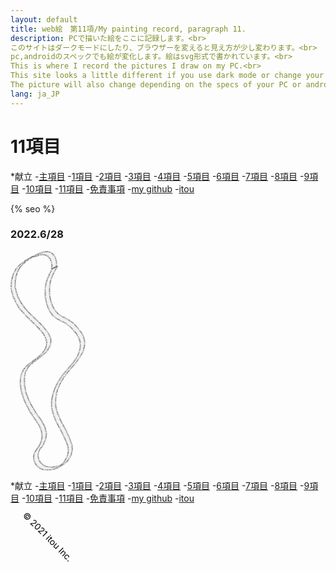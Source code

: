 ```yaml
---
layout: default
title: web絵　第11項/My painting record, paragraph 11.
description: PCで描いた絵をここに記録します。<br>
このサイトはダークモードにしたり、ブラウザーを変えると見え方が少し変わります。<br> 
pc,androidのスペックでも絵が変化します。絵はsvg形式で書かれています。<br>
This is where I record the pictures I draw on my PC.<br>
This site looks a little different if you use dark mode or change your browser.<br>
The picture will also change depending on the specs of your PC or android. The pictures are written in svg format.
lang: ja_JP
---
```


<hedar>
<link rel="stylesheet" href="style.css">
<h1>11項目</h1>
<p>
*献立
-<a href="https://itou332.github.io/top_page/">主項目</a>
-<a href="https://itou332.github.io/">1項目</a>
-<a href="https://itou332.github.io/itou332a.github.io/">2項目</a>
-<a href="https://itou332.github.io/diary">3項目</a>
-<a href="https://itou332.github.io/today/">4項目</a>
-<a href="https://itou332.github.io/challenge/">5項目</a>
-<a href="https://itou332.github.io/nontitle/">6項目</a>
-<a href="https://itou332.github.io/elaboration/">7項目</a>
-<a href="https://itou332.github.io/analog/">8項目</a>
-<a href="https://itou332.github.io/culture/">9項目</a>
-<a href="https://itou332.github.io/walk/">10項目</a>
-<a href="https://itou332.github.io/pine/">11項目</a>
-<a href="https://itou332.github.io/Privacy-policy/">免責事項</a>
-<a href="https://github.com/itou332">my github</a>
-<a href="http://itou33good.starfree.jp/">itou</a>
</p>
</hedar>
<head>
<!-- Global site tag (gtag.js) - Google Analytics -->
<script async src="https://www.googletagmanager.com/gtag/js?id=G-REM6WSLP19"></script>
<script>
  window.dataLayer = window.dataLayer || [];
  function gtag(){dataLayer.push(arguments);}
  gtag('js', new Date());
  gtag('config', 'G-YWDRL1ZXBE');
</script>
<?xml version="1.0" encoding="UTF-8" standalone="no"?>
<!-- Created with Inkscape (http://www.inkscape.org/) -->
<!-- Favicon head tag -->
<link rel="icon" type="img/x-icon" href="./favicon.png">
<link rel="apple-touch-icon" href="./images/favicon.png" sizes="180x180">
<link rel="icon" type="image/png" href="./images/favicon.png" sizes="192x192">
<link rel="shortcut icon" type="image/x-icon" href="favicon.ico">
<meta charset="utf-8">
<link rel="icon" href="images/favicon.svg" type="image/svg+xml">
<meta name="keywords" content="painting record svg SVG 記録 itou git">
{% seo %}
<meta name="google-site-verification" content="tQGwmktjW1w-gKuPF7mYbIZdiE9Bw_KZj8tHcro6qo0" />
</head>
<body>

<h3>2022.6/28</h3>

<svg
   width="60.35497mm"
   height="92.97977mm"
   viewBox="0 0 181.06491 278.93933"
   version="1.1"
   id="svg5"
   inkscape:version="1.1 (c68e22c387, 2021-05-23)"
   sodipodi:docname="mozi3.svg"
   xmlns:inkscape="http://www.inkscape.org/namespaces/inkscape"
   xmlns:sodipodi="http://sodipodi.sourceforge.net/DTD/sodipodi-0.dtd"
   xmlns:xlink="http://www.w3.org/1999/xlink"
   xmlns="http://www.w3.org/2000/svg"
   xmlns:svg="http://www.w3.org/2000/svg">
  <sodipodi:namedview
     id="namedview7"
     pagecolor="#ffffff"
     bordercolor="#666666"
     borderopacity="1.0"
     inkscape:pageshadow="2"
     inkscape:pageopacity="0.0"
     inkscape:pagecheckerboard="0"
     inkscape:document-units="mm"
     showgrid="false"
     inkscape:zoom="0.49260384"
     inkscape:cx="-64.960923"
     inkscape:cy="621.18883"
     inkscape:window-width="1920"
     inkscape:window-height="986"
     inkscape:window-x="-11"
     inkscape:window-y="-11"
     inkscape:window-maximized="1"
     inkscape:current-layer="layer1" />
  <defs
     id="defs2">
    <inkscape:path-effect
       effect="spiro"
       id="path-effect636"
       is_visible="true"
       lpeversion="1" />
    <inkscape:path-effect
       effect="powerstroke"
       id="path-effect630"
       is_visible="true"
       lpeversion="1"
       offset_points="4.5623802,5.3408726"
       not_jump="true"
       sort_points="true"
       interpolator_type="CentripetalCatmullRom"
       interpolator_beta="0.75"
       start_linecap_type="round"
       linejoin_type="spiro"
       miter_limit="4"
       scale_width="1"
       end_linecap_type="round" />
    <inkscape:path-effect
       effect="simplify"
       id="path-effect628"
       is_visible="true"
       lpeversion="1"
       steps="1"
       threshold="0.0032025118"
       smooth_angles="0"
       helper_size="0"
       simplify_individual_paths="false"
       simplify_just_coalesce="false"
       step="1" />
    <inkscape:path-effect
       effect="spiro"
       id="path-effect625"
       is_visible="true"
       lpeversion="1" />
    <inkscape:path-effect
       effect="spiro"
       id="path-effect621"
       is_visible="true"
       lpeversion="1" />
    <inkscape:path-effect
       effect="spiro"
       id="path-effect617"
       is_visible="true"
       lpeversion="1" />
    <inkscape:path-effect
       effect="spiro"
       id="path-effect613"
       is_visible="true"
       lpeversion="1" />
    <inkscape:path-effect
       effect="skeletal"
       id="path-effect574"
       is_visible="true"
       lpeversion="1"
       pattern="M 0,4.9921382 C 0,2.2364779 2.2364779,0 4.9921382,0 c 2.7556604,0 4.9921383,2.2364779 4.9921383,4.9921382 0,2.7556604 -2.2364779,4.9921383 -4.9921383,4.9921383 C 2.2364779,9.9842765 0,7.7477986 0,4.9921382 Z"
       copytype="single_stretched"
       prop_scale="1"
       scale_y_rel="false"
       spacing="0"
       normal_offset="0"
       tang_offset="0"
       prop_units="false"
       vertical_pattern="false"
       hide_knot="false"
       fuse_tolerance="0" />
    <inkscape:path-effect
       effect="powerstroke"
       id="path-effect570"
       is_visible="true"
       lpeversion="1"
       offset_points="0,4.99214"
       not_jump="false"
       sort_points="true"
       interpolator_type="CubicBezierJohan"
       interpolator_beta="0.2"
       start_linecap_type="zerowidth"
       linejoin_type="extrp_arc"
       miter_limit="4"
       scale_width="1"
       end_linecap_type="zerowidth" />
    <inkscape:path-effect
       effect="powerstroke"
       id="path-effect566"
       is_visible="true"
       lpeversion="1"
       offset_points="0,4.99214"
       not_jump="false"
       sort_points="true"
       interpolator_type="CubicBezierJohan"
       interpolator_beta="0.2"
       start_linecap_type="zerowidth"
       linejoin_type="extrp_arc"
       miter_limit="4"
       scale_width="1"
       end_linecap_type="zerowidth" />
    <inkscape:path-effect
       effect="spiro"
       id="path-effect564"
       is_visible="true"
       lpeversion="1" />
    <inkscape:path-effect
       effect="powerstroke"
       id="path-effect367"
       is_visible="true"
       lpeversion="1"
       offset_points="0,4.99214"
       not_jump="false"
       sort_points="true"
       interpolator_type="CubicBezierJohan"
       interpolator_beta="0.2"
       start_linecap_type="zerowidth"
       linejoin_type="extrp_arc"
       miter_limit="4"
       scale_width="1"
       end_linecap_type="zerowidth" />
    <inkscape:path-effect
       effect="bspline"
       id="path-effect365"
       is_visible="true"
       lpeversion="1"
       weight="33.333333"
       steps="2"
       helper_size="0"
       apply_no_weight="true"
       apply_with_weight="true"
       only_selected="false" />
    <inkscape:path-effect
       effect="powerstroke"
       id="path-effect361"
       is_visible="true"
       lpeversion="1"
       offset_points="0,4.99214"
       not_jump="false"
       sort_points="true"
       interpolator_type="CubicBezierJohan"
       interpolator_beta="0.2"
       start_linecap_type="zerowidth"
       linejoin_type="extrp_arc"
       miter_limit="4"
       scale_width="1"
       end_linecap_type="zerowidth" />
    <inkscape:path-effect
       effect="bspline"
       id="path-effect359"
       is_visible="true"
       lpeversion="1"
       weight="33.333333"
       steps="2"
       helper_size="0"
       apply_no_weight="true"
       apply_with_weight="true"
       only_selected="false" />
    <inkscape:path-effect
       effect="powerstroke"
       id="path-effect355"
       is_visible="true"
       lpeversion="1"
       offset_points="0,4.99214"
       not_jump="false"
       sort_points="true"
       interpolator_type="CubicBezierJohan"
       interpolator_beta="0.2"
       start_linecap_type="zerowidth"
       linejoin_type="extrp_arc"
       miter_limit="4"
       scale_width="1"
       end_linecap_type="zerowidth" />
    <inkscape:path-effect
       effect="bspline"
       id="path-effect353"
       is_visible="true"
       lpeversion="1"
       weight="33.333333"
       steps="2"
       helper_size="0"
       apply_no_weight="true"
       apply_with_weight="true"
       only_selected="false" />
    <inkscape:path-effect
       effect="spiro"
       id="path-effect283"
       is_visible="true"
       lpeversion="1" />
  </defs>
  <g
     inkscape:label="レイヤー 1"
     inkscape:groupmode="layer"
     id="layer1"
     transform="translate(-75.859665,-21.836645)">
    <path
       style="fill:#000000;stroke:none;stroke-width:1px;stroke-linecap:butt;stroke-linejoin:miter;stroke-opacity:1"
       d="m -249.76781,132.06114 116.27122,183.73724"
       id="path623"
       inkscape:path-effect="#path-effect625"
       inkscape:original-d="m -249.76781,132.06114 116.27122,183.73724" />
    <path
       style="fill:#000000;stroke:none;stroke-width:1px;stroke-linecap:butt;stroke-linejoin:miter;stroke-opacity:1"
       d="m -180.86634,160.77008 27.27349,132.06114"
       id="path634"
       inkscape:path-effect="#path-effect636"
       inkscape:original-d="m -180.86634,160.77008 27.27349,132.06114" />
    <circle
       id="path911"
       style="fill:#00ffff;stroke:#b3b3b3;stroke-width:0.264583"
       cx="256.7417"
       cy="32.662407"
       r="0.050588377" />
    <circle
       id="path913"
       style="fill:#00ffff;stroke:#b3b3b3;stroke-width:0.264583"
       cx="256.7417"
       cy="32.662407"
       r="0.050588377" />
    <circle
       id="path915"
       style="fill:#00ffff;stroke:#b3b3b3;stroke-width:0.264583"
       cx="326.62405"
       cy="20.129154"
       r="0.050588377" />
    <circle
       id="path917"
       style="fill:#00ffff;stroke:#b3b3b3;stroke-width:0.264583"
       cx="326.62405"
       cy="20.129154"
       r="0.050588377" />
    <path
       style="fill:#f2f2f2;fill-opacity:0.997995;stroke:#b3b3b3;stroke-width:0.45926;stroke-opacity:0.968"
       id="path919"
       d="m 129.44136,44.17022 c -2.8453,4.10588 -4.99197,8.57822 -6.81786,13.21133 -2.76537,7.33343 -3.27612,15.26667 -2.46518,23.0204 0.18458,1.76476 0.53769,3.50778 0.80653,5.26169 1.62064,6.94631 4.37158,13.94043 9.64318,18.97308 0.82551,0.78812 1.7794,1.42981 2.66907,2.14471 4.93573,3.35507 10.64498,5.26903 15.41564,8.91195 1.45943,1.11441 2.79312,2.38445 4.1897,3.57668 5.03656,5.54646 10.5994,11.53259 11.56018,19.32176 0.61564,4.99114 -0.23165,6.67238 -1.3556,11.49543 -2.24835,6.2609 -6.12391,11.62495 -10.29116,16.7336 -3.23733,3.9686 -6.9155,7.71396 -10.03295,11.77902 -1.82883,2.38471 -3.45938,4.91511 -5.18909,7.37267 -1.51574,2.8 -3.26191,5.48703 -4.54719,8.40001 -1.28704,2.91684 -2.29837,5.95895 -3.14488,9.03268 -1.76787,6.41941 -2.41915,11.0385 -1.56765,17.67771 0.83936,6.54396 2.73798,10.3575 5.08913,16.40278 3.70108,7.59022 8.12666,14.81769 11.51091,22.56591 1.9914,4.5594 4.4471,10.38939 4.35979,15.54575 -0.0446,2.62368 -1.07521,5.13679 -1.61282,7.70518 -4.24353,7.05754 -3.25139,7.20463 -10.20814,11.76519 -0.42049,0.27566 -1.00857,0.0156 -1.50563,0.0906 -5.29004,0.80379 -6.88348,1.73627 -12.12764,0.94105 -1.59703,-0.24217 -3.09362,-0.93067 -4.64043,-1.396 -1.18624,-0.81574 -2.50029,-1.47134 -3.55872,-2.4472 -2.67979,-2.47074 -4.25866,-6.095 -4.60778,-9.68653 -0.19349,-1.99041 0.15465,-3.30242 0.48577,-5.21179 1.41653,-4.14147 4.83343,-7.06238 6.77961,-10.94154 0.80205,-1.59868 1.41272,-3.28638 2.11908,-4.92958 0.77567,-5.55852 1.63126,-7.71664 0.0236,-13.41769 -2.38256,-8.44876 -8.52961,-14.95224 -13.1401,-22.15221 -1.80218,-2.81439 -3.37842,-5.76723 -5.06762,-8.65082 -1.43306,-3.03825 -3.08364,-5.98311 -4.299177,-9.11473 -3.032907,-7.81377 -5.096689,-17.12799 -4.261793,-25.56417 0.590602,-5.96787 1.611124,-7.07454 4.029527,-12.27142 6.556343,-8.98737 17.619533,-12.95539 24.560263,-21.59283 1.38783,-1.72711 2.40622,-3.72101 3.60932,-5.58151 0.45782,-2.18985 1.42429,-4.33293 1.37345,-6.56956 -0.12446,-5.48018 -2.92137,-9.86861 -6.0401,-14.10317 -3.31178,-4.49668 -7.94614,-8.8346 -11.93004,-12.68491 -2.12304,-2.05184 -4.27913,-4.06915 -6.4187,-6.10374 -3.983768,-4.19543 -7.993021,-8.08717 -11.307473,-12.86684 -3.254498,-4.6932 -6.051147,-10.24153 -7.791274,-15.68451 -0.870324,-2.72234 -1.661722,-5.50902 -1.927766,-8.35467 -0.266183,-2.84699 0.2302,-5.71418 0.3453,-8.57127 1.548896,-6.33181 1.687446,-9.40502 5.389569,-14.88663 2.92758,-4.334801 7.1411,-7.733508 11.427593,-10.603789 5.982321,-4.005822 4.095401,-4.371911 7.166321,-3.428275 4.66934,-1.620344 10.31393,-4.151315 15.26464,-1.905993 1.8162,0.823714 2.54457,1.862057 3.86144,3.258259 2.34852,3.334278 3.35811,7.024233 3.16035,11.061808 -0.33719,2.07015 -0.11491,1.06234 -0.65734,3.02553 0,0 6.07111,-2.903726 6.07111,-2.903726 v 0 c 0.48548,-2.04426 0.28895,-0.99541 0.57907,-3.148491 0.0988,-4.312117 -1.06277,-7.893931 -3.52703,-11.45911 -1.3714,-1.462385 -2.21626,-2.626162 -4.09445,-3.523883 -5.15118,-2.462095 -11.04106,0.126712 -15.93211,1.844257 -8.0294,4.090614 -16.883058,7.865433 -23.516127,14.219095 -6.647459,6.367438 -8.737192,12.139698 -10.312367,21.036158 -0.09286,2.90299 -0.570258,5.81918 -0.278681,8.70899 0.28946,2.86901 1.120052,5.67087 2.00638,8.41485 1.749969,5.41778 4.577428,11.17702 7.821616,15.86179 3.176647,4.58723 7.57463,8.88798 11.393536,12.90027 3.045583,2.89293 9.821383,9.24211 12.692443,12.31709 5.08539,5.44659 11.11489,12.1732 11.13466,20.19634 0.005,2.17901 -0.97787,4.24689 -1.46681,6.37033 -1.21916,1.82322 -2.26353,3.77633 -3.65748,5.46967 -7.05231,8.56705 -18.208339,12.55657 -24.528863,21.81783 -2.298738,5.30316 -3.263975,6.37964 -3.720244,12.40906 -0.633805,8.37557 1.640632,17.89416 4.668679,25.62314 1.231107,3.14233 2.877241,6.10583 4.315862,9.15875 1.665784,2.91464 3.222806,5.89423 4.997346,8.74396 1.72383,2.76825 8.03967,11.44802 9.6866,14.60269 2.62578,5.02962 3.90823,8.77021 3.74837,14.42117 -0.0599,2.11506 -0.71898,4.1703 -1.07847,6.25543 -0.77857,1.6435 -1.46071,3.33624 -2.33571,4.93049 -2.12891,3.87891 -5.73862,6.87023 -6.86082,11.27531 -0.26481,2.02221 -0.55155,3.27892 -0.27339,5.37393 0.49246,3.70889 2.20708,7.46364 4.98841,10.01983 1.11107,1.02113 2.48473,1.71312 3.72709,2.5697 1.60987,0.48677 3.16774,1.20198 4.82964,1.4603 1.93368,0.30057 3.9147,0.33357 5.86718,0.20239 7.73071,-0.51935 10.76518,-2.35793 18.17123,-7.01261 2.19902,-1.38209 4.28654,-3.03913 5.9419,-5.04056 1.73624,-2.09923 2.72171,-4.71987 4.0826,-7.07981 0.50293,-2.63201 1.49733,-5.21642 1.5088,-7.89604 0.0221,-5.17907 -2.48188,-11.0712 -4.49312,-15.65441 -3.39131,-7.72809 -7.77451,-14.96029 -11.48321,-22.52994 -2.36988,-6.03248 -4.22112,-9.65637 -5.0409,-16.19983 -1.12251,-8.95997 1.06553,-18.25001 4.74417,-26.39765 1.31234,-2.90664 3.09251,-5.5785 4.63881,-8.36776 1.77173,-2.45808 3.44862,-4.98739 5.3152,-7.37425 1.69866,-2.17213 3.57607,-4.19833 5.37142,-6.29122 5.93557,-6.91922 12.07184,-13.84083 15.11996,-22.61051 1.09231,-4.94184 1.93509,-6.67815 1.26309,-11.77729 -1.04527,-7.93203 -6.68158,-13.91114 -11.73033,-19.64892 -3.4383,-3.07413 -4.22956,-4.04309 -7.97382,-6.45941 -3.6424,-2.35055 -7.83242,-3.72732 -11.39397,-6.2153 -0.87875,-0.67987 -1.81809,-1.28797 -2.6363,-2.03962 -5.29096,-4.86039 -8.01391,-11.70598 -9.66917,-18.53229 -0.26412,-1.73384 -0.61478,-3.4567 -0.79235,-5.20155 -0.7901,-7.76371 -0.0273,-15.61985 2.85382,-22.90078 1.93199,-4.66512 4.17969,-9.17177 7.18849,-13.251067 0,0 -6.25757,2.759847 -6.25757,2.759847 z" />
    <text
       xml:space="preserve"
       style="font-size:2.5833px;line-height:1.25;font-family:'Mongolian Baiti';-inkscape-font-specification:'Mongolian Baiti';writing-mode:vertical-lr;direction:ltr;stroke-width:0.264583"
       id="text3879"><textPath
         xlink:href="#path919"
         id="textPath4767"><tspan
           id="tspan3877"
           style="font-size:2.5833px;writing-mode:vertical-lr;direction:ltr;stroke-width:0.264583">m 314.48372,118.22367 c -0.37939,-0.3579 -0.83317,-0.65062 -1.13816,-1.07371 -2.15447,-2.98876 -2.50063,-5.91236 -2.0057,-9.50576 0.16269,-1.18132 0.33234,-2.392 0.81058,-3.48438 0.41743,-0.95355 1.21624,-1.68962 1.82435,-2.53443 0.86178,-0.49074 1.59433,-1.43513 2.58535,-1.47222 0.4595,-0.0172 -0.43704,1.10779 -0.0649,1.37789 0.8875,0.64421 2.17821,0.41088 3.17104,0.8767 2.26475,1.06261 4.12175,2.8988 5.48158,4.96335 0.71612,1.08725 1.15988,2.33121 1.73979,3.49681 0.22583,1.20369 0.61098,2.38819 0.67744,3.61107 0.15108,2.77988 -0.68868,6.20981 -2.73272,8.22259 -0.53462,0.52644 -1.16057,1.48498 -1.87272,1.2488 -0.59605,-0.19769 0.77229,-0.99047 1.15843,-1.4857 -0.65088,-0.16126 -1.34157,-0.20759 -1.9526,-0.48378 -1.82878,-0.8266 -3.00996,-2.50958 -4.11279,-4.08549 0,0 -3.2244,1.90184 -3.2244,1.90184 v 0 c 1.16665,1.62536 2.42173,3.36302 4.27799,4.28375 0.63627,0.31559 1.3611,0.4063 2.04166,0.60945 1.89474,-0.75695 5.33419,-1.59362 7.01598,-3.43892 1.96917,-2.1606 2.68762,-5.57373 2.47172,-8.41266 -0.0949,-1.24729 -0.50057,-2.4512 -0.75087,-3.6768 -0.59271,-1.18943 -1.05441,-2.4537 -1.77813,-3.56828 -1.39149,-2.14297 -3.21603,-4.01798 -5.52257,-5.18034 -1.00536,-0.506642 -2.10261,-1.13689 -3.22164,-1.013742 -4.11099,0.452403 -5.69579,1.756492 -8.65341,3.649842 -0.56986,0.87644 -1.32046,1.65903 -1.70955,2.62933 -0.44755,1.11596 -0.60839,2.33343 -0.75896,3.52632 -0.4672,3.7013 -0.0963,6.70974 1.87952,9.91364 0.28027,0.45449 0.70615,0.80114 1.05923,1.2017 0,0 3.30449,-2.09687 3.30449,-2.09687 z</tspan></textPath></text>
  </g>
</svg>


</body>
<footer>
<p>
*献立
-<a href="https://itou332.github.io/top_page/">主項目</a>
-<a href="https://itou332.github.io/">1項目</a>
-<a href="https://itou332.github.io/itou332a.github.io/">2項目</a>
-<a href="https://itou332.github.io/diary">3項目</a>
-<a href="https://itou332.github.io/today/">4項目</a>
-<a href="https://itou332.github.io/challenge/">5項目</a>
-<a href="https://itou332.github.io/nontitle/">6項目</a>
-<a href="https://itou332.github.io/elaboration/">7項目</a>
-<a href="https://itou332.github.io/analog/">8項目</a>
-<a href="https://itou332.github.io/culture/">9項目</a>
-<a href="https://itou332.github.io/walk/">10項目</a>
-<a href="https://itou332.github.io/pine/">11項目</a>
-<a href="https://itou332.github.io/Privacy-policy/">免責事項</a>
-<a href="https://github.com/itou332">my github</a>
-<a href="http://itou33good.starfree.jp/">itou</a>
</p>
 <svg xmlns="http://www.w3.org/2000/svg" width="200" height="250">
                <text x="0" y="30" transform="rotate(45 40,40)">
                © 2021 itou Inc.
                </text>
              </svg>
            
</footer>